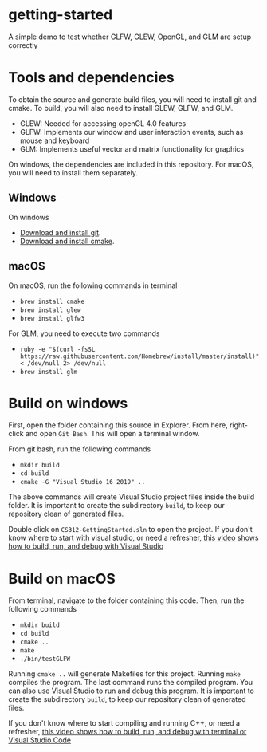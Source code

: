 # getting-started
A simple demo to test whether GLFW, GLEW, OpenGL, and GLM are setup correctly

# Tools and dependencies

To obtain the source and generate build files, you will need to install git and cmake. To build, you will 
also need to install GLEW, GLFW, and GLM.

* GLEW: Needed for accessing openGL 4.0 features
* GLFW: Implements our window and user interaction events, such as mouse and keyboard 
* GLM: Implements useful vector and matrix functionality for graphics

On windows, the dependencies are included in this repository. For macOS, you will need to install them separately.

## Windows

On windows

* [Download and install git](git-scm.com/download/win).
* [Download and install cmake](https://github.com/Kitware/CMake/releases/download/v3.19.4/cmake-3.19.4-win64-x64.msi).

## macOS

On macOS, run the following commands in terminal

* `brew install cmake`
* `brew install glew`
* `brew install glfw3`

For GLM, you need to execute two commands

* `ruby -e "$(curl -fsSL https://raw.githubusercontent.com/Homebrew/install/master/install)" < /dev/null 2> /dev/null`
* `brew install glm`

# Build on windows

First, open the folder containing this source in Explorer. From here, right-click and open `Git Bash`. This will open a terminal window.

From git bash, run the following commands

* `mkdir build`
* `cd build`
* `cmake -G "Visual Studio 16 2019" ..`

The above commands will create Visual Studio project files inside the build folder. It is important to create the subdirectory `build`, to 
keep our repository clean of generated files. 

Double click on `CS312-GettingStarted.sln` to open the project. 
If you don't know where to start with visual studio, or need a refresher, [this video shows how to build, run, and debug with Visual Studio](https://youtu.be/hZ_ZZy0j7Vk)

# Build on macOS

From terminal, navigate to the folder containing this code. Then, run the following commands

* `mkdir build`
* `cd build`
* `cmake ..`
* `make`
* `./bin/testGLFW`

Running `cmake ..` will generate Makefiles for this project. Running `make` compiles the program. The last command runs the compiled program. You can also use Visual Studio to run and debug this program. It is important to create the subdirectory `build`, to 
keep our repository clean of generated files.

If you don't know where to start compiling and running C++, or need a refresher, [this video shows how to build, run, and debug with terminal or Visual Studio Code](https://youtu.be/DEytbPbfZVo)

